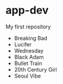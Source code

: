 # app-dev
My first repository
- Breaking Bad
- Lucifer
- Wednesday
- Black Adam
- Bullet Train
- 20th Century Girl
- Seoul Vibe
